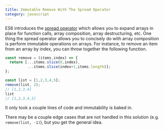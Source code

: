 ```yaml
--- 
title: Immutable Remove With The Spread Operator
category: javascript
---
```


ES6 introduces the [spread
operator](https://developer.mozilla.org/en-US/docs/Web/JavaScript/Reference/Operators/Spread_operator)
which allows you to expand arrays in place for function calls, array
composition, array destructuring, etc. One thing the spread operator allows
you to concisely do with array composition is perform immutable operations
on arrays. For instance, to remove an item from an array by index, you can
throw together the following function.

```javascript
const remove = (items,index) => {
  return [...items.slice(0,index),
          ...items.slice(index+1,items.length)];
};

const list = [1,2,3,4,5];
remove(list, 2);
// [1,2,3,4]
list
// [1,2,3,4,5]
```

It only took a couple lines of code and immutability is baked in.

There may be a couple edge cases that are not handled in this solution (e.g.
`remove(list, -1)`), but you get the general idea.
